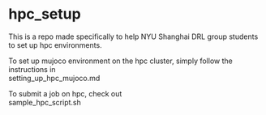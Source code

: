 # hpc_setup

This is a repo made specifically to help NYU Shanghai DRL group students to set up hpc environments.  

To set up mujoco environment on the hpc cluster, simply follow the instructions in  
setting_up_hpc_mujoco.md  

To submit a job on hpc, check out  
sample_hpc_script.sh  

